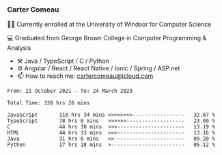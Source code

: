 ### Carter Comeau

🙋‍♂️ Currently enrolled at the University of Windsor for Computer Science

💻 Graduated from George Brown College in Computer Programming & Analysis

- ⚒️ Java / TypeScript / C / Python
- ⚙️ Angular / React / React Native / Ionic / Spring / ASP.net
- 📫 How to reach me: cartercomeau@icloud.com

<!--START_SECTION:waka-->

```text
From: 21 October 2021 - To: 24 March 2023

Total Time: 338 hrs 26 mins

JavaScript       110 hrs 34 mins >>>>>>>>-----------------   32.67 %
TypeScript       78 hrs 8 mins   >>>>>>-------------------   23.09 %
C                44 hrs 38 mins  >>>----------------------   13.19 %
HTML             44 hrs 33 mins  >>>----------------------   13.16 %
Java             31 hrs 8 mins   >>-----------------------   09.20 %
Python           17 hrs 18 mins  >------------------------   05.12 %
```

<!--END_SECTION:waka-->
